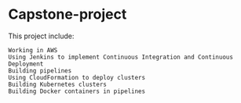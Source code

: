 # Capstone-project

This project include:

    Working in AWS
    Using Jenkins to implement Continuous Integration and Continuous Deployment
    Building pipelines
    Using CloudFormation to deploy clusters
    Building Kubernetes clusters
    Building Docker containers in pipelines



